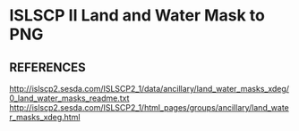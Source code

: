 # ISLSCP II Land and Water Mask to PNG

## REFERENCES

http://islscp2.sesda.com/ISLSCP2_1/data/ancillary/land_water_masks_xdeg/0_land_water_masks_readme.txt
http://islscp2.sesda.com/ISLSCP2_1/html_pages/groups/ancillary/land_water_masks_xdeg.html
